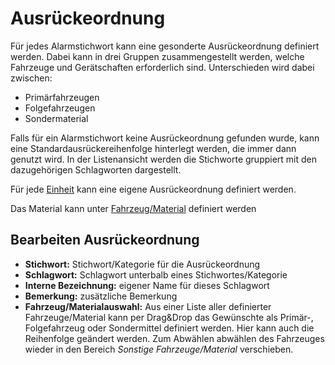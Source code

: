 # Ausrückeordnung

Für jedes Alarmstichwort kann eine gesonderte Ausrückeordnung definiert werden. Dabei kann in drei Gruppen 
zusammengestellt werden, welche Fahrzeuge und Gerätschaften erforderlich sind. Unterschieden wird dabei zwischen:

* Primärfahrzeugen
* Folgefahrzeugen
* Sondermaterial

Falls für ein Alarmstichwort keine Ausrückeordnung gefunden wurde, kann eine Standardausrückereihenfolge hinterlegt 
werden, die immer dann genutzt wird. In der Listenansicht werden die Stichworte gruppiert mit den dazugehörigen 
Schlagworten dargestellt.

Für jede [Einheit](/admin/settings/department) kann eine eigene Ausrückeordnung definiert werden.

Das Material kann unter [Fahrzeug/Material](/admin/cars) definiert werden

## Bearbeiten Ausrückeordnung

* **Stichwort:** Stichwort/Kategorie für die Ausrückeordnung
* **Schlagwort:** Schlagwort unterbalb eines Stichwortes/Kategorie
* **Interne Bezeichnung:** eigener Name für dieses Schlagwort
* **Bemerkung:** zusätzliche Bemerkung
* **Fahrzeug/Materialauswahl:**
  Aus einer Liste aller definierter Fahrzeuge/Material kann per Drag&Drop das Gewünschte als Primär-, Folgefahrzeug oder 
Sondermittel definiert werden. Hier kann auch die Reihenfolge geändert werden.
Zum Abwählen abwählen des Fahrzeuges wieder in den Bereich _Sonstige Fahrzeuge/Material_ verschieben.
